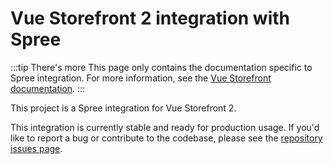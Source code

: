 # Vue Storefront 2 integration with Spree

:::tip There's more
This page only contains the documentation specific to Spree integration. For more information, see the [Vue Storefront documentation](https://docs.vuestorefront.io/v2/).
:::

This project is a Spree integration for Vue Storefront 2.

This integration is currently stable and ready for production usage.
If you'd like to report a bug or contribute to the codebase, please see the [repository issues page](https://github.com/vuestorefront/spree/issues).
